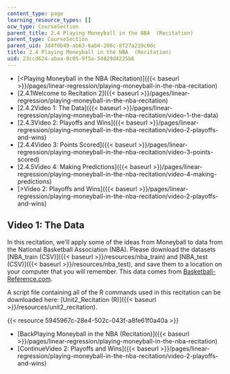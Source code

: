 ```yaml
---
content_type: page
learning_resource_types: []
ocw_type: CourseSection
parent_title: 2.4 Playing Moneyball in the NBA  (Recitation)
parent_type: CourseSection
parent_uid: 3d4f0b49-ab63-6ab4-200c-8f27a219c0dc
title: 2.4 Playing Moneyball in the NBA  (Recitation)
uid: 23ccd624-abaa-0c05-9f5a-54029d4225b6
---
```


*   [\<Playing Moneyball in the NBA (Recitation)]({{< baseurl >}}/pages/linear-regression/playing-moneyball-in-the-nba-recitation)
*   [2.4.1Welcome to Recitation 2]({{< baseurl >}}/pages/linear-regression/playing-moneyball-in-the-nba-recitation)
*   [2.4.2Video 1: The Data]({{< baseurl >}}/pages/linear-regression/playing-moneyball-in-the-nba-recitation/video-1-the-data)
*   [2.4.3Video 2: Playoffs and Wins]({{< baseurl >}}/pages/linear-regression/playing-moneyball-in-the-nba-recitation/video-2-playoffs-and-wins)
*   [2.4.4Video 3: Points Scored]({{< baseurl >}}/pages/linear-regression/playing-moneyball-in-the-nba-recitation/video-3-points-scored)
*   [2.4.5Video 4: Making Predictions]({{< baseurl >}}/pages/linear-regression/playing-moneyball-in-the-nba-recitation/video-4-making-predictions)
*   [\>Video 2: Playoffs and Wins]({{< baseurl >}}/pages/linear-regression/playing-moneyball-in-the-nba-recitation/video-2-playoffs-and-wins)

Video 1: The Data
-----------------

In this recitation, we'll apply some of the ideas from Moneyball to data from the National Basketball Association (NBA). Please download the datasets [NBA\_train (CSV)]({{< baseurl >}}/resources/nba_train) and [NBA\_test (CSV)]({{< baseurl >}}/resources/nba_test), and save them to a location on your computer that you will remember. This data comes from [Basketball-Reference.com](http://www.basketball-reference.com/).

A script file containing all of the R commands used in this recitation can be downloaded here: [Unit2\_Recitation (R)]({{< baseurl >}}/resources/unit2_recitation).

{{< resource 5945967c-28e4-502c-043f-a8fe61f0a40a >}}

*   [BackPlaying Moneyball in the NBA (Recitation)]({{< baseurl >}}/pages/linear-regression/playing-moneyball-in-the-nba-recitation)
*   [ContinueVideo 2: Playoffs and Wins]({{< baseurl >}}/pages/linear-regression/playing-moneyball-in-the-nba-recitation/video-2-playoffs-and-wins)